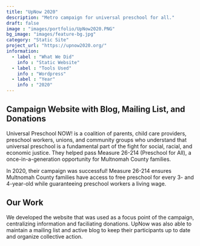 ```yaml
---
title: "UpNow 2020"
description: "Metro campaign for universal preschool for all."
draft: false
image : "images/portfolio/UpNow2020.PNG"
bg_image: "images/feature-bg.jpg"
category: "Static Site"
project_url: "https://upnow2020.org/"
information:
  - label : "What We Did"
    info : "Static Website"
  - label : "Tools Used"
    info : "Wordpress"
  - label : "Year"
    info : "2020"
---
```


## Campaign Website with Blog, Mailing List, and Donations

Universal Preschool NOW! is a coalition of parents, child care providers, preschool workers, unions, and community groups who understand that universal preschool is a fundamental part of the fight for social, racial, and economic justice. They helped pass Measure 26-214 (Preschool for All), a once-in-a-generation opportunity for Multnomah County families.



In 2020, their campaign was successful! Measure 26-214 ensures Multnomah County families have access to free preschool for every 3- and 4-year-old while guaranteeing preschool workers a living wage. 

## Our Work


We developed the website that was used as a focus point of the campaign, centralizing information and faciliating donations. UpNow was also able to maintain a mailing list and active blog to keep their participants up to date and organize collective action. 